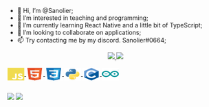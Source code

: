 - 👋 Hi, I’m @Sanolier;
- 👀 I’m interested in teaching and programming;
- 🌱 I’m currently learning React Native and a little bit of TypeScript;
- 💞️ I’m looking to collaborate on applications;
- 📫 Try contacting me by my discord. Sanolier#0664;
<div align="center">
  <a href="https://github.com/Sanolier">
  <img height="160em" src="https://github-readme-stats.vercel.app/api?username=Sanolier&show_icons=true&theme=onedark&include_all_commits=true&count_private=true"/>
  <img height="160em" src="https://github-readme-stats.vercel.app/api/top-langs/?username=Sanolier&layout=compact&langs_count=7&theme=onedark"/>
</div>
<div style="display: inline_block"><br>
  <img align="center" alt="Sano-Js" height="30" width="40" src="https://raw.githubusercontent.com/devicons/devicon/master/icons/javascript/javascript-plain.svg">
  <img align="center" alt="Sano-HTML" height="30" width="40" src="https://raw.githubusercontent.com/devicons/devicon/master/icons/html5/html5-original.svg">
  <img align="center" alt="Sano-CSS" height="30" width="40" src="https://raw.githubusercontent.com/devicons/devicon/master/icons/css3/css3-original.svg">
  <img align="center" alt="Sano-Python" height="30" width="40" src="https://raw.githubusercontent.com/devicons/devicon/master/icons/python/python-original.svg">
  <img align="center" alt="Sano-C" height="30" width="40" src="https://raw.githubusercontent.com/devicons/devicon/master/icons/c/c-original.svg">
  <img align="center" alt="Sano-Arduino" height="30" width="40" src="https://raw.githubusercontent.com/devicons/devicon/master/icons/arduino/arduino-original.svg">
</div>
  
  ##
 
<div> 
  <a href="https://instagram.com/fe.osa" target="_blank"><img src="https://img.shields.io/badge/-Instagram-%23E4405F?style=for-the-badge&logo=instagram&logoColor=white" target="_blank"></a>
 	<a href="https://www.twitch.tv/sanolier" target="_blank"><img src="https://img.shields.io/badge/Twitch-9146FF?style=for-the-badge&logo=twitch&logoColor=white" target="_blank"></a>
 
 
</div>

<!---
Sanolier/Sanolier is a ✨ special ✨ repository because its `README.md` (this file) appears on your GitHub profile.
You can click the Preview link to take a look at your changes.
--->
